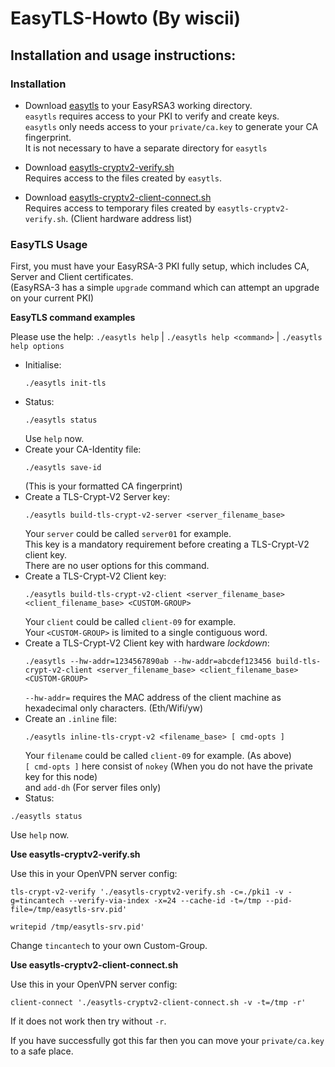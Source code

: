 # EasyTLS-Howto (By wiscii)

## Installation and usage instructions:

### Installation

* Download [easytls](https://github.com/TinCanTech/easy-tls/blob/master/easytls) to your EasyRSA3 working directory.<br>
 `easytls` requires access to your PKI to verify and create keys.<br>
 `easytls` only needs access to your `private/ca.key` to generate your CA fingerprint.<br>
 It is not necessary to have a separate directory for `easytls`<br>

* Download [easytls-cryptv2-verify.sh](https://github.com/TinCanTech/easy-tls/blob/master/easytls-cryptv2-verify.sh)<br>
  Requires access to the files created by `easytls`.<br>

* Download [easytls-cryptv2-client-connect.sh](https://github.com/TinCanTech/easy-tls/blob/master/easytls-cryptv2-client-connect.sh)<br>
  Requires access to temporary files created by `easytls-cryptv2-verify.sh`. (Client hardware address list)<br>

### EasyTLS Usage

First, you must have your EasyRSA-3 PKI fully setup, which includes CA, Server and Client certificates.<br>
(EasyRSA-3 has a simple `upgrade` command which can attempt an upgrade on your current PKI)

**EasyTLS command examples**

Please use the help: `./easytls help` | `./easytls help <command>` | `./easytls help options`

* Initialise:<br>
  ```
  ./easytls init-tls
  ```
* Status:<br>
  ```
  ./easytls status
  ```
  Use `help` now.<br>
* Create your CA-Identity file:<br>
  ```
  ./easytls save-id
  ```
  (This is your formatted CA fingerprint)<br>
* Create a TLS-Crypt-V2 Server key: <br>
  ```
  ./easytls build-tls-crypt-v2-server <server_filename_base>
  ```
  Your `server` could be called `server01` for example.<br>
  This key is a mandatory requirement before creating a TLS-Crypt-V2 client key.<br>
  There are no user options for this command.<br>
* Create a TLS-Crypt-V2 Client key: <br>
  ```
  ./easytls build-tls-crypt-v2-client <server_filename_base> <client_filename_base> <CUSTOM-GROUP>
  ```
  Your `client` could be called `client-09` for example.<br>
  Your `<CUSTOM-GROUP>` is limited to a single contiguous word.<br>
* Create a TLS-Crypt-V2 Client key with hardware _lockdown_: <br>
  ```
  ./easytls --hw-addr=1234567890ab --hw-addr=abcdef123456 build-tls-crypt-v2-client <server_filename_base> <client_filename_base> <CUSTOM-GROUP>
  ```
  `--hw-addr=` requires the MAC address of the client machine as hexadecimal only characters. (Eth/Wifi/yw) <br>
* Create an `.inline` file: <br>
  ```
  ./easytls inline-tls-crypt-v2 <filename_base> [ cmd-opts ]
  ```
  Your `filename` could be called `client-09` for example. (As above) <br>
  `[ cmd-opts ]` here consist of `nokey` (When you do not have the private key for this node)<br>
  and `add-dh` (For server files only) <br>
* Status:<br>
```
./easytls status
```
Use `help` now.<br>

**Use easytls-cryptv2-verify.sh**

Use this in your OpenVPN server config: <br>
```
tls-crypt-v2-verify './easytls-cryptv2-verify.sh -c=./pki1 -v -g=tincantech --verify-via-index -x=24 --cache-id -t=/tmp --pid-file=/tmp/easytls-srv.pid'

writepid /tmp/easytls-srv.pid'
 ```

Change `tincantech` to your own Custom-Group.<br>

**Use easytls-cryptv2-client-connect.sh**

Use this in your OpenVPN server config: <br>
```
client-connect './easytls-cryptv2-client-connect.sh -v -t=/tmp -r'
```

If it does not work then try without `-r`. <br>

If you have successfully got this far then you can move your `private/ca.key` to a safe place. <br>

